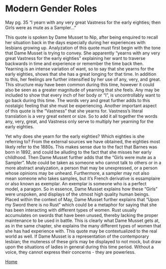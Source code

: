 # Modern Gender Roles 

May pg. 35 “I yearn with any very great Vastness for the early eighties; then Girls were as mute as a Sampler…”

This quote is spoken by Dame Musset to Nip, after being enquired to recall her situation back in the days especially during her experiences with lesbians growing up.  Analyzation of this quote must first begin with the tone that Dame Musset is trying to convey.  She apparently “yearns with any very great Vastness for the early eighties” explaining her want to traverse backwards in time and experience or remember the time back then.  Yearning is an intense variation of want, so to say that she yearns for the early eighties, shows that she has a great longing for that time. In addition to this, her feelings are further intensified by her use of any, very, and great.  This structure may have been common during this time, however it could also be seen as a greater magnitude of yearning that she feels.  Any may be included to show that every inch of her body or “I”, is uncontrollably want to go back during this time.  The words very and great further adds to this nostalgic feeling that she must be experiencing.  Another important aspect of this quote is the “Vastness” that she yearns for.  Vastness’s literal translation is a very great extent or size. So to add it all together the words any, very, great, and Vastness only serve to multiply her yearning for the early eighties. 
  
Yet why does she yearn for the early eighties?  Which eighties is she referring to?  From the external sources we have obtained, the eighties most likely refer to the 1880s.  This makes sense due to the fact that Barnes was born in 1892, and could be alluding to the fact that she misses her early childhood. Then Dame Musset further adds that the “Girls were mute as a Sampler”.  Mute could be taken as someone who cannot talk to others or in a more abstract analyzation, a person that may be unexpressed, or a person whose opinions may be unheard.  Furthermore, a sampler may not also mean someone who takes samples, but it’s French derivative is essamplaire or also known as exemplar. An exemplar is someone who is a perfect model, a paragon. So in essence, Dame Musset explains how these “Girls” were unspoken, and displays of the utmost high quality human beings.  Placed within the context of May, Dame Musset further explains that “Upon my Sword there is no Rust” which could be a metaphor for saying that she has been interacting with different types of women.  Rust usually accumulates on swords that have been unused, thereby lacking the proper maintenance to be used in battle. This is clearly what Dame Musset gets at, as in the same chapter, she explains the many different types of women that she has had experience with. This quote may be contextualized to the real world as well. If Dame Musset is a representation of the contemporary lesbian; the muteness of these girls may be displayed to not mock, but draw upon the situations of ladies in general during this time period. Without a voice, they cannot express their concerns - they are powerless.  

[Home](https://gwilly.github.io/Ladies-Almanack)
